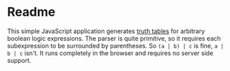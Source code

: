 # Readme

This simple JavaScript application generates [truth tables][tt] for arbitrary boolean logic expressions. The parser is quite primitive, so it requires each subexpression to be surrounded by parentheses. So `(a | b) | c` is fine, `a | b | c` isn't. It runs completely in the browser and requires no server side support.

[tt]: <http://en.wikipedia.org/wiki/Truth_table> "Wikipedia article on Truth Tables"
